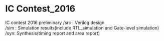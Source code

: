# IC Contest_2016
IC contest 2016 preliminary
/src : Verilog design  
/sim : Simulation results(include RTL_simulation and Gate-level simulation)  
/syn: Synthesis(timing report and area report)  
